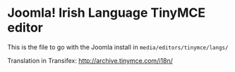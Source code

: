 # Joomla! Irish Language TinyMCE editor

This is the file to go with the Joomla install in
`media/editors/tinymce/langs/`

Translation in Transifex:
http://archive.tinymce.com/i18n/
